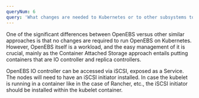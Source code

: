 ```yaml
---
queryNum: 6
query: 'What changes are needed to Kubernetes or to other subsystems to leverage OpenEBS?'
---
```


One of the significant differences between OpenEBS versus other similar approaches is that no changes are required to run OpenEBS on Kubernetes. However, OpenEBS itself is a workload, and the easy management of it is crucial, mainly as the Container Attached Storage approach entails putting containers that are IO controller and replica controllers.

OpenEBS IO controller can be accessed via iSCSI, exposed as a Service. The nodes will need to have an iSCSI initiator installed. In case the kubelet is running in a container like in the case of Rancher, etc., the iSCSI initiator should be installed within the kubelet container.
